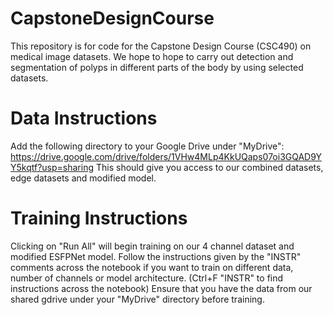# CapstoneDesignCourse

This repository is for code for the Capstone Design Course (CSC490) on medical image datasets. We hope to hope to carry out detection and segmentation of polyps in different parts of the body by using selected datasets.

# Data Instructions
Add the following directory to your Google Drive under "MyDrive":  https://drive.google.com/drive/folders/1VHw4MLp4KkUQaps07oi3GQAD9YY5kqtf?usp=sharing
This should give you access to our combined datasets, edge datasets and modified model.

# Training Instructions
Clicking on "Run All" will begin training on our 4 channel dataset and modified ESFPNet model. Follow the instructions given by the "INSTR" comments across the notebook if you want to train on different data, number of channels or model architecture. (Ctrl+F "INSTR" to find instructions across the notebook)
Ensure that you have the data from our shared gdrive under your "MyDrive" directory before training. 
